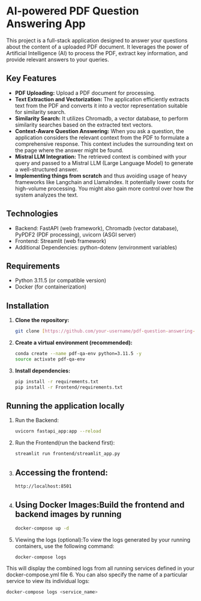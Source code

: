 # AI-powered PDF Question Answering App

This project is a full-stack application designed to answer your questions about the content of a uploaded PDF document. It leverages the power of Artificial Intelligence (AI) to process the PDF, extract key information, and provide relevant answers to your queries.

## Key Features

- **PDF Uploading:** Upload a PDF document for processing.
- **Text Extraction and Vectorization:** The application efficiently extracts text from the PDF and converts it into a vector representation suitable for similarity search.
- **Similarity Search:** It utilizes Chromadb, a vector database, to perform similarity searches based on the extracted text vectors.
- **Context-Aware Question Answering:** When you ask a question, the application considers the relevant context from the PDF to formulate a comprehensive response. This context includes the surrounding text on the page where the answer might be found.
- **Mistral LLM Integration:** The retrieved context is combined with your query and passed to a Mistral LLM (Large Language Model) to generate a well-structured answer.
- **Implementing things from scratch** and thus avoiding usage of heavy frameworks like Langchain and LlamaIndex. It potentially lower costs for high-volume processing. You might also gain more control over how the system analyzes the text.
## Technologies

- Backend: FastAPI (web framework), Chromadb (vector database), PyPDF2 (PDF processing), uvicorn (ASGI server)
- Frontend: Streamlit (web framework)
- Additional Dependencies: python-dotenv (environment variables)

## Requirements

- Python 3.11.5 (or compatible version)
- Docker (for containerization)

## Installation

1. **Clone the repository:**

   ```bash
   git clone [https://github.com/your-username/pdf-question-answering-app.git](https://github.com/your-username/pdf-question-answering-app.git)

2. **Create a virtual environment (recommended):**
   ```Bash
   conda create --name pdf-qa-env python=3.11.5 -y
   source activate pdf-qa-env
3. **Install dependencies:**
   ```Bash
   pip install -r requirements.txt
   pip install -r Frontend/requirements.txt

## Running the application locally
1. Run the Backend:
   ```Bash
   uvicorn fastapi_app:app --reload
2. Run the Frontend(run the backend first):
   ```Bash
   streamlit run frontend/streamlit_app.py
3. ## Accessing the frontend:
   ```Bash
   http://localhost:8501
4. ## Using Docker Images:**Build the frontend and backend images by running**
   ```Bash
   docker-compose up -d
5. Viewing the logs (optional):To view the logs generated by your running containers, use the following command:
   ```Bash
   docker-compose logs
This will display the combined logs from all running services defined in your docker-compose.yml file
6. You can also specify the name of a particular service to view its individual logs:
  ```Bash
docker-compose logs <service_name>

  
